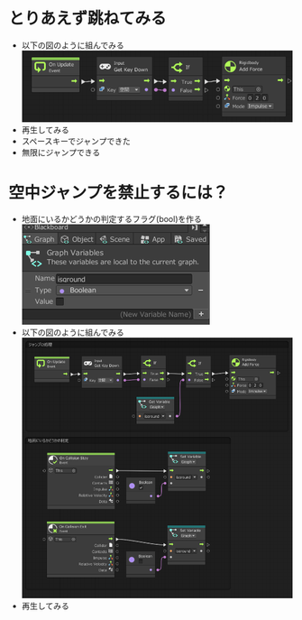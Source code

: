 # とりあえず跳ねてみる
- 以下の図のように組んでみる  
![flow](https://github.com/Naja-Naja/Unity_Handson/blob/main/Handson/flow4.png)
- 再生してみる
- スペースキーでジャンプできた
- 無限にジャンプできる

# 空中ジャンプを禁止するには？
- 地面にいるかどうかの判定するフラグ(bool)を作る  
![flag](https://github.com/Naja-Naja/Unity_Handson/blob/main/Handson/createflag.png)
- 以下の図のように組んでみる  
![flow](https://github.com/Naja-Naja/Unity_Handson/blob/main/Handson/flow5.png)
- 再生してみる
